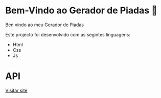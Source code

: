 # Bem-Vindo ao Gerador de Piadas 🤡

<p>Ben vindo ao meu Gerador de Piadas</p>

<div>Este projecto foi desenvolvido com as segintes linguagens:
  <ul>
  <li>Html</li>
  <li>Css</li>
  <li>Js</li>
  </ul>
  </div>

# API

<a href="https://carlossoares123.github.io/gerador-piadas/">Visitar site</a>

